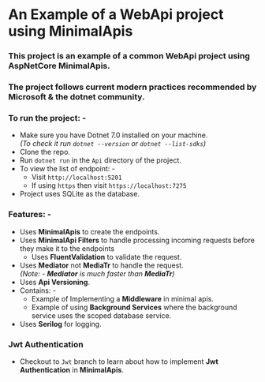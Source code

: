 # An Example of a WebApi project using MinimalApis

### This project is an example of a common WebApi project using AspNetCore MinimalApis.

### The project follows current modern practices recommended by Microsoft & the dotnet community.

### To run the project: -

- Make sure you have Dotnet 7.0 installed on your machine.  
  _(To check it run `dotnet --version` or `dotnet --list-sdks`)_
- Clone the repo.
- Run `dotnet run` in the `Api` directory of the project.
- To view the list of endpoint: -
  - Visit `http://localhost:5201`
  - If using `https` then visit `https://localhost:7275`
- Project uses SQLite as the database.

### Features: -

- Uses **MinimalApis** to create the endpoints.
- Uses **MinimalApi Filters** to handle processing incoming requests before they make it to the endpoints
  - Uses **FluentValidation** to validate the request.
- Uses **Mediator** not **MediaTr** to handle the request.  
  _(Note: - **Mediator** is much faster than **MediaTr**)_
- Uses **Api Versioning**.
- Contains: -
  - Example of Implementing a **Middleware** in minimal apis.
  - Example of using **Background Services** where the background service uses the scoped database service.
- Uses **Serilog** for logging.

### Jwt Authentication

- Checkout to `Jwt` branch to learn about how to implement **Jwt Authentication** in **MinimalApis**.
